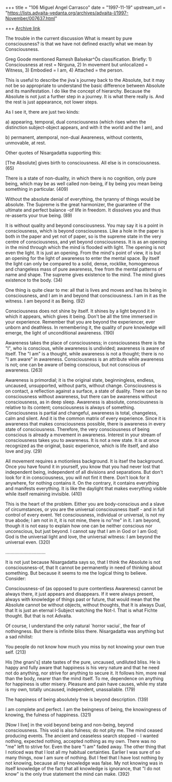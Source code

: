 +++
title = "106 Miguel Angel Carrasco"
date = "1997-11-19"
upstream_url = "https://lists.advaita-vedanta.org/archives/advaita-l/1997-November/007637.html"

+++
[Archive link](https://lists.advaita-vedanta.org/archives/advaita-l/1997-November/007637.html)

The trouble in the current discussion What is meant by pure consciousness?
is that we have not defined exactly what we mean by Consciousness.

Greg Goode mentioned Ramesh Balsekar^Òs classification.
Briefly: 1) Consciousness at rest = Nirguna,
2) In movement but unlocalized = Witness,
3) Embodied = I am, 4) Attached = the person.

This is useful to describe the jiva´s journey back to the Absolute, but it
may not be so appropriate to understand the basic difference between
Absolute and its manifestation. I do like the concept of hierarchy.
Because the Absolute is not just a further step in a journey.
It is what there really is. And the rest is just appearance, not lower
steps.

As I see it, there are just two kinds:

a) appearing, temporal, dual consciousness (which rises when the
distinction subject-object appears, and with it the world and the I am),
and

b) permanent, atemporal, non-dual Awareness, without contents, unmovable,
at rest.

Other quotes of Nisargadatta supporting this:

[The Absolute] gives birth to consciousness. All else is in consciousness.
(65)

There is a state of non-duality, in which there is no cognition, only pure
being, which may be as well called non-being, if by being you mean being
something in particular.  (409)

Without the absolute denial of everything, the tyranny of things would be
absolute. The Supreme is the great harmonizer, the guarantee of the
ultimate and perfect balance -of life in freedom. It dissolves you and thus
re-asserts your true being.  (89)

It is without quality and beyond consciousness. You may say it is a point
in consciousness, which is beyond  consciousness. Like a hole in the paper
is both in the paper and yet not of paper, so is the supreme state in the
very centre of consciousness, and yet beyond consciousness. It is as an
opening in the mind through which the mind is flooded with light. The
opening is not even the light. It is just an opening. From the mind's point
of view, it is but an opening for the light of awareness to enter the
mental space. By itself the light can only be compared to a solid, dense,
rocklike, homogeneous and changeless mass of pure awareness, free from the
mental patterns of name and shape. The supreme gives existence to the mind.
The mind gives existence to the body.  (34)

One thing is quite clear to me: all that is lives and moves and has its
being in consciousness, and I am in and beyond that consciousness. I am in
it as the witness. I am beyond it as Being.  (92)

Consciousness does not shine by itself. It shines by a light beyond it in
which it appears, which gives it being. Don't be all the time immersed in
your experience. Remember that you are beyond the experiencer, ever unborn
and deathless. In remembering it, the quality of pure knowledge will
emerge, the light of unconditional awareness.  (190)

Awareness takes the place of consciousness; in consciousness there is the
"I", who is conscious, while awareness is undivided; awareness is aware of
itself. The "I am" is a thought, while awareness is not a thought; there is
no "I am aware" in awareness. Consciousness is an attribute while awareness
is not; one can be aware of being conscious, but not conscious of
awareness.  (263)

Awareness is primordial; it is the original state, beginningless, endless,
uncaused, unsupported, without parts, without change. Consciousness is on
contact, a reflection against a surface, a state of duality. There can be
no consciousness without awareness, but there can be awareness without
consciousness, as in deep sleep. Awareness is absolute, consciousness is
relative to its content; consciousness is always of something.
Consciousness is partial and changeful, awareness is total, changeless,
calm and silent. And it is the common matrix of every experience. Since it
is awareness that makes consciousness possible, there is awareness in every
state of consciousness. Therefore, the very consciousness of being
conscious is already a movement in awareness. Interest in your stream of
consciousness takes you to awareness. It is not a new state. It is at once
recognized as the original, basic experience, which is life itself, and
also love and joy.  (29)

All movement requires a motionless background. It is itsef the background.
Once you have found it in yourself, you know that you had never lost that
independent being, independent of all divisions and separations. But don't
look for it in consciousness, you will not fint it there. Don't look for it
anywhere, for nothing contains it. On the contrary, it contains everything
and manifests everything. It is like the daylight that makes everything
visible while itself remaining invisible.  (410)

This is the heart of the problem. Either you are body-conscious and a slave
of circumstances, or you are the universal consciousness itself - and in
full control of every event.  Yet consciousness, individual or universal,
is not my true abode; I am not in it, it is not mine, there is no"me" in
it. I am beyond, though it is not easy to explain how one can be neither
conscious nor unconscious, but just beyond. I cannot say that I am in God
or I am God; God is the universal light and love, the universal witness: I
am beyond the universal even.  (320)

...............................

It is not just because Nisargadatta says so, that I think the Absolute is
not consciousness-of, that It cannot be permanently in need of thinking
about something. But because it seems to me the logical thing to believe.
Consider:

Consciousness-of (as opposed to pure contentless Awareness) cannot be
always there, it just appears and disappears. If it were always present,
always with knowledge of things past or future, that would mean that the
Absolute cannot be without objects, without thoughts, that It is always
Dual, that It is just an eternal I-Subject watching the Not-I. That is what
Fichte thought. But that is not Advaita.

Of course, I understand the only natural ´horror vaciui´, the fear of
nothingness. But there is infinite bliss there. Nisargadatta was anything
but a sad nihilist:

You people do not know how much you miss by not knowing your own true self.
 (213)

His [the gnani's] state tastes of the pure, uncaused, undiluted bliss. He
is happy and fully aware that happiness is his very nature and that he need
not do anything, nor strive for anything to secure it. It follows him, more
real than the body, nearer than the mind itself. To me, dependence on
anything for happiness is utter misery. Pleasure and pain have causes,
while my state is my own, totally uncaused, independent, unassailable.
(179)

The happiness of being absolutely free is beyond description.  (139)

I am complete and perfect. I am the  beingness of being, the knowingness of
knowing, the fulness of happiness.  (321)

[Now I live] in the void beyond being and non-being, beyond consciousness.
This void is also fulness; do not pity me. The mind ceased producing
events. The ancient and ceaseless search stopped - I wanted nothing,
expected nothing, accepted nothing as my own. There was no "me" left to
strive for. Even the bare "I am" faded away. The other thing that I noticed
 was that I lost all my habitual certainties. Earlier I was sure of so many
things, now I am sure of nothing. But I feel that I have lost nothing by
not knowing, because all my knowledge was false. My not knowing was in
itself knowledge of the fact that all knowledge is ignorance, that "I do
not know" is the only true statement the mind can make.  (392)

